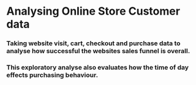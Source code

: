 # Analysing Online Store Customer data 

### Taking website visit, cart, checkout and purchase data to analyse how successful the websites sales funnel is overall. 

### This exploratory analyse also evaluates how the time of day effects purchasing behaviour. 
